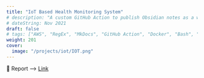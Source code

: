 ```yaml
---
title: "IoT Based Health Monitoring System"
# description: "A custom GitHub Action to publish Obsidian notes as a website"
# dateString: Nov 2021
draft: false
# tags: ["AWS", "RegEx", "MkDocs", "GitHub Action", "Docker", "Bash", "TypeScript", "Node.JS"]
weight: 201
cover:
  image: "/projects/iot/IOT.png"
---
```

<!-- 1800 7670700 mon to fri  -->

<!-- - There are two methods for commanding the robotic arm to do a specific task. A microcontroller is a popular method. A Robotic Arm with a microcontroller provides programmability. This method, however, is slightly slower since it must do memory read/write operations in order to execute the instructions. Another option is to create a custom ASIC package that implements the Robotic Arm task algorithm. High speed is provided by a custom ASIC package. Nonetheless, low scale production is expensive, and the chip takes time to make. The usage of an FPGA to create the Robotic Arm controller is a middle path. FPGA provides programmability and is a fast technique to get the prototype ready. It is also the technique of choice for low-volume applications.

- This project employs an FPGA method. I prototyped with a Nexys4DDR board outfitted with a Xilinx Artix-7 series FPGA. Furthermore, SG90 servo motors are employed to control the Robotic Arm. The FPGA was programmed using Verilog HDL. The Xilinx Vivado tool was used for simulation and FPGA implementation of the design. I created a prototype of a 3-DOF Robotic Arm controller (Degree of Freedom). The proposed arm is intended to perform a specific action both manually and automatically. -->

<!-- ![](/projects/obsidian-publish-github-action/img.png#center) -->

🔗 Report --> [Link](https://drive.google.com/file/d/1krITJ2xxg0yHmscIAcpPKz-DvjqMBs8D/view?usp=sharing)
